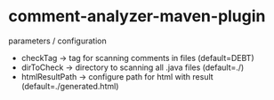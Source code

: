 # comment-analyzer-maven-plugin

parameters / configuration
* checkTag -> tag for scanning comments in files (default=DEBT)
* dirToCheck -> directory to scanning all .java files (default=./)
* htmlResultPath -> configure path for html with result (default=./generated.html)

